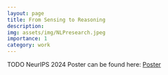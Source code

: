 ```yaml
---
layout: page
title: From Sensing to Reasoning
description: 
img: assets/img/NLPresearch.jpeg
importance: 1
category: work
---
```


TODO
NeurIPS 2024 Poster can be found here: [Poster](../../assets/pdf/WiMLPosterAK.pdf)
